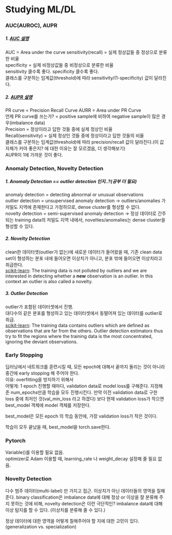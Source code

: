 # Studying ML/DL  

### AUC(AUROC), AUPR
##### 1. [AUC 설명](https://tykimos.github.io/2017/05/22/Evaluation_Talk/)  
AUC = Area under the curve
sensitivity(recall) = 실제 정상값들 중 정상으로 분류한 비율  
specificity = 실제 비정상값들 중 비정상으로 분류한 비율  
sensitivity 클수록 좋다. specificity 클수록 좋다.  
클래스를 구분하는 임계값(threshold)에 따라 sensitivity/(1-specificity) 값이 달라진다.  

##### 2. [AUPR 설명](http://www.chioka.in/differences-between-roc-auc-and-pr-auc/)  
PR curve = Precision Recall Curve
AURR = Area under PR Curve  
언제 PR curve를 쓰는가? = positive sample에 비하여 negative sample이 많은 경우(imbalance data)  
Precision = 정상이라고 답한 것들 중에 실제 정상인 비율  
Recall(sensitivity) = 실제 정상인 것들 중에 정상이라고 답한 것들의 비율  
클래스를 구분하는 임계값(threshold)에 따라 precision/recall 값이 달라진다.(이 값 자체가 커야 좋은지? 에 대한 이유는 잘 모르겠음, 더 생각해보기)  
AUPR이 1에 가까운 것이 좋다.  

### Anomaly Detection, Novelty Detection  
##### 1. Anomaly Detection  == outlier detection 인지..?(공부 더 필요)  
anomaly detection = detecting abnormal or unusual observations  
outlier detection = unsupervised anomaly detection  -> outliers/anomalies 가 저밀도 지역에 존재한다고 가정하므로, dense cluster를 형성할 수 없다.  
novelty detection = semi-supervised anomaly detection  -> 정상 데이터로 간주되는 training data의 저밀도 지역 내에서, novelties/anomalies는 dense cluster을 형성할 수 있다.  

##### 2. Novelty Detection  
clean한 데이터셋(outlier가 없는)에 새로운 데이터가 들어왔을 때, 기존 clean data set이 형성하는 분포 내에 들어오면 이상치가 아니고, 분포 밖에 들어오면 이상치라고 취급한다.  
[scikit-learn](https://scikit-learn.org/stable/modules/outlier_detection.html): The training data is not polluted by outliers and we are interested in detecting whether a __new__ observation is an outlier. In this context an outlier is also called a novelty.
##### 3. Outlier Detection  
outlier가 포함된 데이터셋에서 진행.  
대다수의 같은 분포를 형성하고 있는 데이터셋에서 동떨어져 있는 데이터를 outlier로 취급.  
[scikit-learn](https://scikit-learn.org/stable/modules/outlier_detection.html): The training data contains outliers which are defined as observations that are far from the others. Outlier detection estimators thus try to fit the regions where the training data is the most concentrated, ignoring the deviant observations.   


### Early Stopping  
딥러닝에서 네트워크를 훈련시킬 때, 모든 epoch에 대해서 끝까지 돌리는 것이 아니라 중간에 early stopping 해 주어야 한다.  
이유: overfitting을 방지하기 위해서  
어떻게: 1 epoch 진행할 때마다, validation data로 model loss를 구해준다. 지정해 준 num_epochs만큼 학습을 모두 진행시킨다. 만약 이전 validation data로 구한 loss 중에 최저인 것(val_min_loss 라고 하겠다) 보다 현재 validation loss가 작으면 best_model 객체에 model 객체를 저장한다.   

best_model은 모든 epoch 의 학습 동안에, 가장 validation loss가 작은 것이다.   

학습이 모두 끝났을 때, best_model을 torch.save한다.   

### Pytorch  
Variable()를 이용할 필요 없음.  
optimizer로 Adam 이용할 때, learning_rate 나 weight_decay 설정해 줄 필요 없음.    



### Novelty Detection  

다수 범주 데이터(multi-label) 만 가지고 접근. 이상치가 아닌 데이터들의 영역을 칠해준다. binary classification은 imbalance data에 대해 정상 or 이상을 잘 분류해 주지 못하는 것에 비해, novelty detection은 이런 극단적인? imbalance data에 대해 이상 탐지를 할 수 있다. (이상치를 분류해 줄 수 있다.)   

정상 데이터에 대한 영역을 어떻게 칠해주어야 할 지에 대한 고민이 있다. (generalization vs. specialization)   













